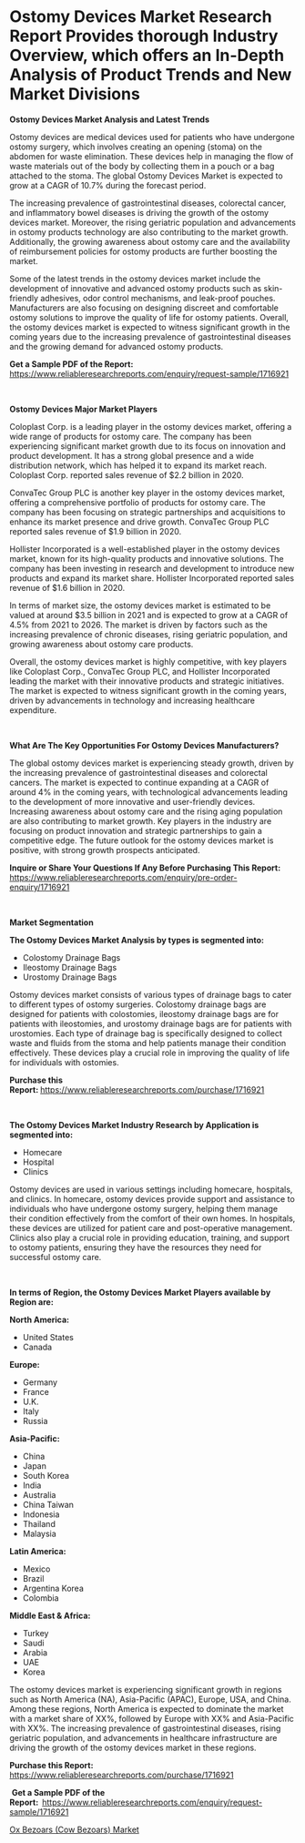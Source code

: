 <p><h1>Ostomy Devices Market Research Report Provides thorough Industry Overview, which offers an In-Depth Analysis of Product Trends and New Market Divisions</h1></p><p><strong>Ostomy Devices Market Analysis and Latest Trends</strong></p>
<p><p>Ostomy devices are medical devices used for patients who have undergone ostomy surgery, which involves creating an opening (stoma) on the abdomen for waste elimination. These devices help in managing the flow of waste materials out of the body by collecting them in a pouch or a bag attached to the stoma. The global Ostomy Devices Market is expected to grow at a CAGR of 10.7% during the forecast period.</p><p>The increasing prevalence of gastrointestinal diseases, colorectal cancer, and inflammatory bowel diseases is driving the growth of the ostomy devices market. Moreover, the rising geriatric population and advancements in ostomy products technology are also contributing to the market growth. Additionally, the growing awareness about ostomy care and the availability of reimbursement policies for ostomy products are further boosting the market.</p><p>Some of the latest trends in the ostomy devices market include the development of innovative and advanced ostomy products such as skin-friendly adhesives, odor control mechanisms, and leak-proof pouches. Manufacturers are also focusing on designing discreet and comfortable ostomy solutions to improve the quality of life for ostomy patients. Overall, the ostomy devices market is expected to witness significant growth in the coming years due to the increasing prevalence of gastrointestinal diseases and the growing demand for advanced ostomy products.</p></p>
<p><strong>Get a Sample PDF of the Report:&nbsp;</strong> <a href="https://www.reliableresearchreports.com/enquiry/request-sample/1716921">https://www.reliableresearchreports.com/enquiry/request-sample/1716921</a></p>
<p>&nbsp;</p>
<p><strong>Ostomy Devices Major Market Players</strong></p>
<p><p>Coloplast Corp. is a leading player in the ostomy devices market, offering a wide range of products for ostomy care. The company has been experiencing significant market growth due to its focus on innovation and product development. It has a strong global presence and a wide distribution network, which has helped it to expand its market reach. Coloplast Corp. reported sales revenue of $2.2 billion in 2020.</p><p>ConvaTec Group PLC is another key player in the ostomy devices market, offering a comprehensive portfolio of products for ostomy care. The company has been focusing on strategic partnerships and acquisitions to enhance its market presence and drive growth. ConvaTec Group PLC reported sales revenue of $1.9 billion in 2020.</p><p>Hollister Incorporated is a well-established player in the ostomy devices market, known for its high-quality products and innovative solutions. The company has been investing in research and development to introduce new products and expand its market share. Hollister Incorporated reported sales revenue of $1.6 billion in 2020.</p><p>In terms of market size, the ostomy devices market is estimated to be valued at around $3.5 billion in 2021 and is expected to grow at a CAGR of 4.5% from 2021 to 2026. The market is driven by factors such as the increasing prevalence of chronic diseases, rising geriatric population, and growing awareness about ostomy care products.</p><p>Overall, the ostomy devices market is highly competitive, with key players like Coloplast Corp., ConvaTec Group PLC, and Hollister Incorporated leading the market with their innovative products and strategic initiatives. The market is expected to witness significant growth in the coming years, driven by advancements in technology and increasing healthcare expenditure.</p></p>
<p>&nbsp;</p>
<p><strong>What Are The Key Opportunities For Ostomy Devices Manufacturers?</strong></p>
<p><p>The global ostomy devices market is experiencing steady growth, driven by the increasing prevalence of gastrointestinal diseases and colorectal cancers. The market is expected to continue expanding at a CAGR of around 4% in the coming years, with technological advancements leading to the development of more innovative and user-friendly devices. Increasing awareness about ostomy care and the rising aging population are also contributing to market growth. Key players in the industry are focusing on product innovation and strategic partnerships to gain a competitive edge. The future outlook for the ostomy devices market is positive, with strong growth prospects anticipated.</p></p>
<p><strong>Inquire or Share Your Questions If Any Before Purchasing This Report:</strong> <a href="https://www.reliableresearchreports.com/enquiry/pre-order-enquiry/1716921">https://www.reliableresearchreports.com/enquiry/pre-order-enquiry/1716921</a></p>
<p>&nbsp;</p>
<p><strong>Market Segmentation</strong></p>
<p><strong>The Ostomy Devices Market Analysis by types is segmented into:</strong></p>
<p><ul><li>Colostomy Drainage Bags</li><li>Ileostomy Drainage Bags</li><li>Urostomy Drainage Bags</li></ul></p>
<p><p>Ostomy devices market consists of various types of drainage bags to cater to different types of ostomy surgeries. Colostomy drainage bags are designed for patients with colostomies, ileostomy drainage bags are for patients with ileostomies, and urostomy drainage bags are for patients with urostomies. Each type of drainage bag is specifically designed to collect waste and fluids from the stoma and help patients manage their condition effectively. These devices play a crucial role in improving the quality of life for individuals with ostomies.</p></p>
<p><strong>Purchase this Report:&nbsp;</strong><a href="https://www.reliableresearchreports.com/purchase/1716921">https://www.reliableresearchreports.com/purchase/1716921</a></p>
<p>&nbsp;</p>
<p><strong>The Ostomy Devices Market Industry Research by Application is segmented into:</strong></p>
<p><ul><li>Homecare</li><li>Hospital</li><li>Clinics</li></ul></p>
<p><p>Ostomy devices are used in various settings including homecare, hospitals, and clinics. In homecare, ostomy devices provide support and assistance to individuals who have undergone ostomy surgery, helping them manage their condition effectively from the comfort of their own homes. In hospitals, these devices are utilized for patient care and post-operative management. Clinics also play a crucial role in providing education, training, and support to ostomy patients, ensuring they have the resources they need for successful ostomy care.</p></p>
<p>&nbsp;</p>
<p><strong>In terms of Region, the Ostomy Devices Market Players available by Region are:</strong></p>
<p>
    <p> <strong> North America: </strong>
        <ul>
            <li>United States</li>
            <li>Canada</li>
        </ul>
        </p> 
    <p> <strong> Europe: </strong>
        <ul>
            <li>Germany</li>
            <li>France</li>
            <li>U.K.</li>
            <li>Italy</li>
            <li>Russia</li>
        </ul>
        </p> 
    <p> <strong> Asia-Pacific: </strong>
        <ul>
            <li>China</li>
            <li>Japan</li>
            <li>South Korea</li>
            <li>India</li>
            <li>Australia</li>
            <li>China Taiwan</li>
            <li>Indonesia</li>
            <li>Thailand</li>
            <li>Malaysia</li>
        </ul>
        </p> 
    <p> <strong> Latin America: </strong>
        <ul>
            <li>Mexico</li>
            <li>Brazil</li>
            <li>Argentina Korea</li>
            <li>Colombia</li>
        </ul>
        </p> 
    <p> <strong> Middle East & Africa: </strong>
        <ul>
            <li>Turkey</li>
            <li>Saudi</li>
            <li>Arabia</li>
            <li>UAE</li>
            <li>Korea</li>
        </ul>
    </p>
    </p>
<p><p>The ostomy devices market is experiencing significant growth in regions such as North America (NA), Asia-Pacific (APAC), Europe, USA, and China. Among these regions, North America is expected to dominate the market with a market share of XX%, followed by Europe with XX% and Asia-Pacific with XX%. The increasing prevalence of gastrointestinal diseases, rising geriatric population, and advancements in healthcare infrastructure are driving the growth of the ostomy devices market in these regions.</p></p>
<p><strong>Purchase this Report: </strong><a href="https://www.reliableresearchreports.com/purchase/1716921">https://www.reliableresearchreports.com/purchase/1716921</a></p>
<p>&nbsp;<strong>Get a Sample PDF of the Report:&nbsp;&nbsp;</strong><a href="https://www.reliableresearchreports.com/enquiry/request-sample/1716921">https://www.reliableresearchreports.com/enquiry/request-sample/1716921</a></p>
<p><strong></strong></p>
<p><p><a href="https://github.com/provorikovar/Market-Research-Report-List-3/blob/main/ox-bezoars-cow-bezoars-market.md">Ox Bezoars (Cow Bezoars) Market</a></p></p>